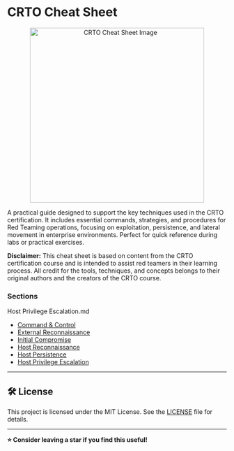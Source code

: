 # CRTO Cheat Sheet
<div align="center"">
    <img src="https://github.com/user-attachments/assets/5c9b0123-5f41-452f-b2c2-2809cbac9aa0" alt="CRTO Cheat Sheet Image" height = "400" width="400">
</div>
    <p>A practical guide designed to support the key techniques used in the CRTO certification. It includes essential commands, strategies, and procedures for Red Teaming operations, focusing on exploitation, persistence, and lateral movement in enterprise environments. Perfect for quick reference during labs or practical exercises.</p>

**Disclaimer:** This cheat sheet is based on content from the CRTO certification course and is intended to assist red teamers in their learning process. All credit for the tools, techniques, and concepts belongs to their original authors and the creators of the CRTO course.

### Sections
Host Privilege Escalation.md
* [Command & Control](./crto-cheat-sheet/1%20-%20Command%20%26%20Control.md)
* [External Reconnaissance](./crto-cheat-sheet/2%20-%20External%20Reconnaissance.md)
* [Initial Compromise](./crto-cheat-sheet/3%20-%20Initial%20Compromise.md)
* [Host Reconnaissance](./crto-cheat-sheet/4%20-%20Host%20Reconnaissance.md)
* [Host Persistence](./crto-cheat-sheet/5%20-%20Host%20Persistence.md)
* [Host Privilege Escalation](./crto-cheat-sheet/5%20-%20Host%20Privilege%20Escalation.md)

---

## 🛠 License
This project is licensed under the MIT License. See the [LICENSE](LICENSE) file for details.

---

**⭐️ Consider leaving a star if you find this useful!**
